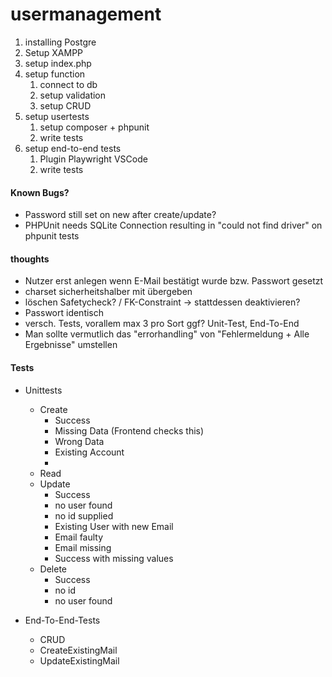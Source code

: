 # usermanagement

1. installing Postgre
2. Setup XAMPP
3. setup index.php
4. setup function
    1. connect to db
    2. setup validation
    3. setup CRUD
5. setup usertests
    1. setup composer + phpunit
    2. write tests
6. setup end-to-end tests
    1. Plugin Playwright VSCode
    2. write tests

#### Known Bugs? 
- Password still set on new after create/update?
- PHPUnit needs SQLite Connection resulting in "could not find driver" on phpunit tests

#### thoughts

- Nutzer erst anlegen wenn E-Mail bestätigt wurde bzw. Passwort gesetzt
- charset sicherheitshalber mit übergeben
- löschen Safetycheck? / FK-Constraint -> stattdessen deaktivieren?
- Passwort identisch
- versch. Tests, vorallem max 3 pro Sort ggf? Unit-Test, End-To-End
- Man sollte vermutlich das "errorhandling" von "Fehlermeldung + Alle Ergebnisse" umstellen


#### Tests
- Unittests
    - Create
        - Success
        - Missing Data (Frontend checks this)
        - Wrong Data
        - Existing Account
        - 
    - Read
    - Update
        - Success
        - no user found
        - no id supplied
        - Existing User with new Email
        - Email faulty
        - Email missing
        - Success with missing values
    - Delete
        - Success
        - no id
        - no user found

- End-To-End-Tests
    - CRUD
    - CreateExistingMail
    - UpdateExistingMail